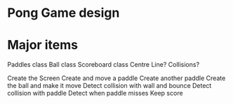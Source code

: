 # Pong Game design

# Major items
Paddles class
Ball class
Scoreboard class
Centre Line?
Collisions?

Create the Screen
Create and move a paddle
Create another paddle
Create the ball and make it move
Detect collision with wall and bounce
Detect collision with paddle
Detect when paddle misses
Keep score

